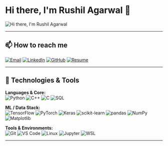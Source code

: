 # Hi there, I'm Rushil Agarwal 👋

![Hi there, I'm Rushil Agarwal](https://readme-typing-svg.demolab.com?font=Fira+Code&size=32&duration=3800&pause=2000&color=00F5D4&center=true&vCenter=true&width=1600&lines=Hey+there!+I'm+Rushil+Agarwal;Exploring+AI%2FML+and+building+projects.;3rd+Year+Engineering+Student+at+ABVIIITM;Passionate+about+data%2C+code%2C+and+innovation.🚀)

---

## 📫 How to reach me
[![Email](https://skillicons.dev/icons?i=gmail&theme=dark)](mailto:rushilbti@gmail.com)
[![LinkedIn](https://skillicons.dev/icons?i=linkedin&theme=dark)](https://www.linkedin.com/in/rushil-agarwal-86b519298/)
[![GitHub](https://skillicons.dev/icons?i=github&theme=dark)](https://github.com/rushil-agarwal)
[![Resume](https://img.shields.io/badge/Resume-000000?style=flat-square&logo=read-the-docs&logoColor=white)](https://drive.google.com/file/d/1-RGneUUcum_rkX2dRk6ykH6PHQcYgps_/view?usp=sharing)


---

## 🔧 Technologies & Tools

**Languages & Core:**  
![Python](https://skillicons.dev/icons?i=py&theme=dark) ![C++](https://skillicons.dev/icons?i=cpp&theme=dark) ![C](https://skillicons.dev/icons?i=c&theme=dark) ![SQL](https://skillicons.dev/icons?i=mysql&theme=dark)

**ML / Data Stack:**  
![TensorFlow](https://skillicons.dev/icons?i=tensorflow&theme=dark) ![PyTorch](https://skillicons.dev/icons?i=pytorch&theme=dark) ![Keras](https://img.shields.io/badge/Keras-D00000?style=flat&logo=keras&logoColor=white) ![scikit-learn](https://img.shields.io/badge/scikit--learn-F7931E?style=flat&logo=scikit-learn&logoColor=white) ![pandas](https://img.shields.io/badge/pandas-150458?style=flat&logo=pandas&logoColor=white) ![NumPy](https://img.shields.io/badge/NumPy-013243?style=flat&logo=numpy&logoColor=white) ![Matplotlib](https://img.shields.io/badge/matplotlib-004C99?style=flat&logo=matplotlib&logoColor=white)

**Tools & Environments:**  
![Git](https://skillicons.dev/icons?i=git&theme=dark) ![VS Code](https://skillicons.dev/icons?i=vscode&theme=dark) ![Linux](https://skillicons.dev/icons?i=linux&theme=dark) ![Jupyter](https://img.shields.io/badge/Jupyter-F37626?style=flat&logo=jupyter&logoColor=white) ![WSL](https://img.shields.io/badge/WSL-2D2D2D?style=flat)

---

